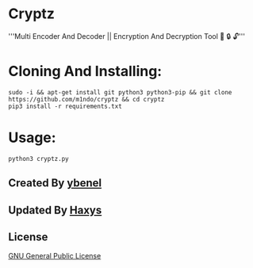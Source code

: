 # Cryptz
'''Multi Encoder And Decoder || Encryption And Decryption Tool :key: :lock: :unlock:'''

# Cloning And Installing: 
```
sudo -i && apt-get install git python3 python3-pip && git clone https://github.com/m1ndo/cryptz && cd cryptz
pip3 install -r requirements.txt
```
# Usage: 
```
python3 cryptz.py
```
## Created By [ybenel](https://github.com/m1ndo) 
## Updated By [Haxys](https://github.com/cmsteffen-code)


## License
[GNU General Public License](https://www.gnu.org/licenses/gpl-3.0.en.html)
